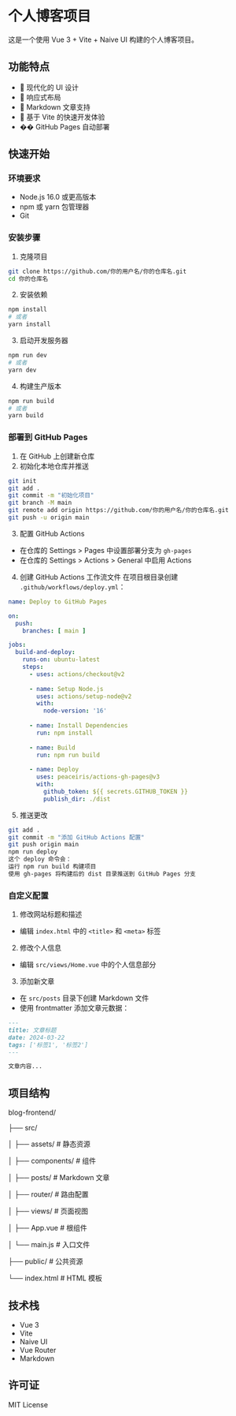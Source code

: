 # 个人博客项目

这是一个使用 Vue 3 + Vite + Naive UI 构建的个人博客项目。

## 功能特点

- 🎨 现代化的 UI 设计
- 📱 响应式布局
- 📝 Markdown 文章支持
- 🚀 基于 Vite 的快速开发体验
- �� GitHub Pages 自动部署

## 快速开始

### 环境要求

- Node.js 16.0 或更高版本
- npm 或 yarn 包管理器
- Git

### 安装步骤

1. 克隆项目

```bash
git clone https://github.com/你的用户名/你的仓库名.git
cd 你的仓库名
```

2. 安装依赖

```bash
npm install
# 或者
yarn install
```

3. 启动开发服务器

```bash
npm run dev
# 或者
yarn dev
```

4. 构建生产版本

```bash
npm run build
# 或者
yarn build
```

### 部署到 GitHub Pages

1. 在 GitHub 上创建新仓库
2. 初始化本地仓库并推送

```bash
git init
git add .
git commit -m "初始化项目"
git branch -M main
git remote add origin https://github.com/你的用户名/你的仓库名.git
git push -u origin main
```

3. 配置 GitHub Actions

- 在仓库的 Settings > Pages 中设置部署分支为 `gh-pages`
- 在仓库的 Settings > Actions > General 中启用 Actions

4. 创建 GitHub Actions 工作流文件
   在项目根目录创建 `.github/workflows/deploy.yml`：

```yaml
name: Deploy to GitHub Pages

on:
  push:
    branches: [ main ]

jobs:
  build-and-deploy:
    runs-on: ubuntu-latest
    steps:
      - uses: actions/checkout@v2
  
      - name: Setup Node.js
        uses: actions/setup-node@v2
        with:
          node-version: '16'
      
      - name: Install Dependencies
        run: npm install
    
      - name: Build
        run: npm run build
    
      - name: Deploy
        uses: peaceiris/actions-gh-pages@v3
        with:
          github_token: ${{ secrets.GITHUB_TOKEN }}
          publish_dir: ./dist
```

5. 推送更改

```bash
git add .
git commit -m "添加 GitHub Actions 配置"
git push origin main
npm run deploy
这个 deploy 命令会：
运行 npm run build 构建项目
使用 gh-pages 将构建后的 dist 目录推送到 GitHub Pages 分支
```

### 自定义配置

1. 修改网站标题和描述

- 编辑 `index.html` 中的 `<title>` 和 `<meta>` 标签

2. 修改个人信息

- 编辑 `src/views/Home.vue` 中的个人信息部分

3. 添加新文章

- 在 `src/posts` 目录下创建 Markdown 文件
- 使用 frontmatter 添加文章元数据：

```markdown
---
title: 文章标题
date: 2024-03-22
tags: ['标签1', '标签2']
---

文章内容...
```

## 项目结构

blog-frontend/

├── src/

│ ├── assets/ # 静态资源

│ ├── components/ # 组件

│ ├── posts/ # Markdown 文章

│ ├── router/ # 路由配置

│ ├── views/ # 页面视图

│ ├── App.vue # 根组件

│ └── main.js # 入口文件

├── public/ # 公共资源

└── index.html # HTML 模板

## 技术栈

- Vue 3
- Vite
- Naive UI
- Vue Router
- Markdown

## 许可证

MIT License

